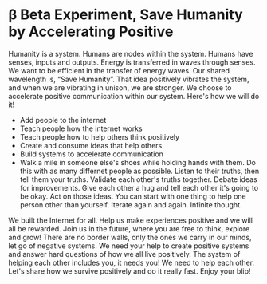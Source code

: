 # β Beta Experiment, Save Humanity by Accelerating Positive
Humanity is a system. Humans are nodes within the system. Humans have senses, inputs and outputs. Energy is transferred in waves through senses. We want to be efficient in the transfer of energy waves. Our shared wavelength is, “Save Humanity”. That idea positively vibrates the system, and when we are vibrating in unison, we are stronger. We choose to accelerate positive communication within our system. Here's how we will do it!

- Add people to the internet
- Teach people how the internet works
- Teach people how to help others think positively
- Create and consume ideas that help others
- Build systems to accelerate communication
- Walk a mile in someone else's shoes while holding hands with them. Do this with as many differnet people as possible. Listen to their truths, then tell them your truths. Validate each other's truths together. Debate ideas for improvements. Give each other a hug and tell each other it's going to be okay. Act on those ideas. You can start with one thing to help one person other than yourself. Iterate again and again. Infinite thought.

We built the Internet for all. Help us make experiences positive and we will all be rewarded. Join us in the future, where you are free to think, explore and grow! There are no border walls, only the ones we carry in our minds, let go of negative systems. We need your help to create positive systems and answer hard questions of how we all live positively. The system of helping each other includes you, it needs you! We need to help each other. Let's share how we survive positively and do it really fast. Enjoy your blip!
